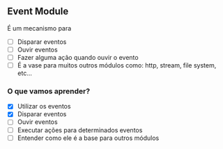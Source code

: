 ## Event Module

É um mecanismo para
* [ ] Disparar eventos
* [ ] Ouvir eventos
* [ ] Fazer alguma ação quando ouvir o evento
* [ ] É a vase para muitos outros módulos como: http, stream, file system, etc...

### O que vamos aprender?

* [x] Utilizar os eventos
* [x] Disparar eventos
* [ ] Ouvir eventos
* [ ] Executar ações para determinados eventos
* [ ] Entender como ele é a base para outros módulos
